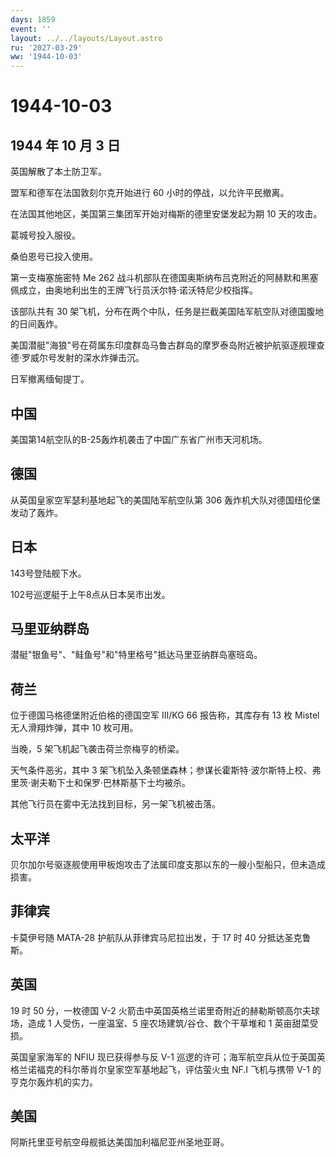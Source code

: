 ```yaml
---
days: 1859
event: ''
layout: ../../layouts/Layout.astro
ru: '2027-03-29'
ww: '1944-10-03'
---
```


# 1944-10-03

## 1944 年 10 月 3 日

英国解散了本土防卫军。

盟军和德军在法国敦刻尔克开始进行 60 小时的停战，以允许平民撤离。

在法国其他地区，美国第三集团军开始对梅斯的德里安堡发起为期 10 天的攻击。

葛城号投入服役。

桑伯恩号已投入使用。

第一支梅塞施密特 Me 262
战斗机部队在德国奥斯纳布吕克附近的阿赫默和黑塞佩成立，由奥地利出生的王牌飞行员沃尔特·诺沃特尼少校指挥。

该部队共有 30
架飞机，分布在两个中队，任务是拦截美国陆军航空队对德国腹地的日间轰炸。

美国潜艇"海狼"号在荷属东印度群岛马鲁古群岛的摩罗泰岛附近被护航驱逐舰理查德·罗威尔号发射的深水炸弹击沉。

日军撤离缅甸提丁。

## 中国

美国第14航空队的B-25轰炸机袭击了中国广东省广州市天河机场。

## 德国

从英国皇家空军瑟利基地起飞的美国陆军航空队第 306
轰炸机大队对德国纽伦堡发动了轰炸。

## 日本

143号登陆舰下水。

102号巡逻艇于上午8点从日本吴市出发。

## 马里亚纳群岛

潜艇"银鱼号"、"鲑鱼号"和"特里格号"抵达马里亚纳群岛塞班岛。

## 荷兰

位于德国马格德堡附近伯格的德国空军 III/KG 66 报告称，其库存有 13 枚
Mistel 无人滑翔炸弹，其中 10 枚可用。

当晚，5 架飞机起飞袭击荷兰奈梅亨的桥梁。

天气条件恶劣，其中 3
架飞机坠入条顿堡森林；参谋长霍斯特·波尔斯特上校、弗里茨·谢夫勒下士和保罗·巴林斯基下士均被杀。

其他飞行员在雾中无法找到目标，另一架飞机被击落。

## 太平洋

贝尔加尔号驱逐舰使用甲板炮攻击了法属印度支那以东的一艘小型船只，但未造成损害。

## 菲律宾

卡莫伊号随 MATA-28 护航队从菲律宾马尼拉出发，于 17 时 40
分抵达圣克鲁斯。

## 英国

19 时 50 分，一枚德国 V-2
火箭击中英国英格兰诺里奇附近的赫勒斯顿高尔夫球场，造成 1
人受伤，一座温室、5 座农场建筑/谷仓、数个干草堆和 1 英亩甜菜受损。

英国皇家海军的 NFIU 现已获得参与反 V-1
巡逻的许可；海军航空兵从位于英国英格兰诺福克的科尔蒂肖尔皇家空军基地起飞，评估萤火虫
NF.I 飞机与携带 V-1 的亨克尔轰炸机的实力。

## 美国

阿斯托里亚号航空母舰抵达美国加利福尼亚州圣地亚哥。